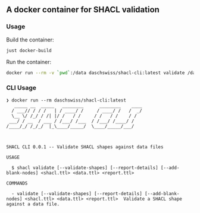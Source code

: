 ## A docker container for SHACL validation 
### Usage

Build the container:
```zsh
just docker-build
```

Run the container:
```zsh
docker run --rm -v `pwd`:/data daschswiss/shacl-cli:latest validate /data/shacl.ttl /data/data.ttl /data/report.ttl"
```

### CLI Usage

```
❯ docker run --rm daschswiss/shacl-cli:latest
   _____ __  _____   ________      ________    ____
  / ___// / / /   | / ____/ /     / ____/ /   /  _/
  \__ \/ /_/ / /| |/ /   / /     / /   / /    / /
 ___/ / __  / ___ / /___/ /___  / /___/ /____/ /
/____/_/ /_/_/  |_\____/_____/  \____/_____/___/



SHACL CLI 0.0.1 -- Validate SHACL shapes against data files

USAGE

  $ shacl validate [--validate-shapes] [--report-details] [--add-blank-nodes] <shacl.ttl> <data.ttl> <report.ttl>

COMMANDS

  - validate [--validate-shapes] [--report-details] [--add-blank-nodes] <shacl.ttl> <data.ttl> <report.ttl>  Validate a SHACL shape against a data file.

```
